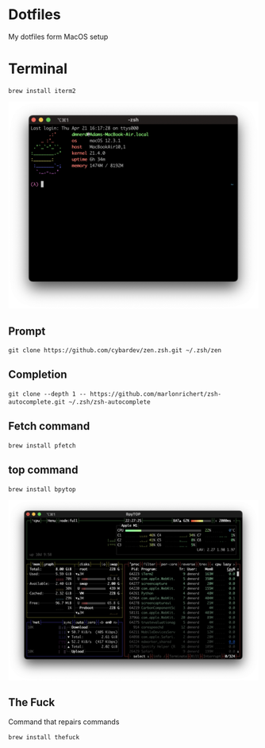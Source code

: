 # Dotfiles
My dotfiles form MacOS setup

# Terminal

    brew install iterm2

![Terminal](https://raw.githubusercontent.com/DMNerd/Dotfiles/main/Screenshots/Term.png "My terminal")

## Prompt

    git clone https://github.com/cybardev/zen.zsh.git ~/.zsh/zen
    
## Completion

    git clone --depth 1 -- https://github.com/marlonrichert/zsh-autocomplete.git ~/.zsh/zsh-autocomplete

## Fetch command

    brew install pfetch
    
## top command

    brew install bpytop

![bpytop](https://raw.githubusercontent.com/DMNerd/dotfiles/main/Screenshots/bpytop.png "bpytop")

## The Fuck

Command that repairs commands

    brew install thefuck
